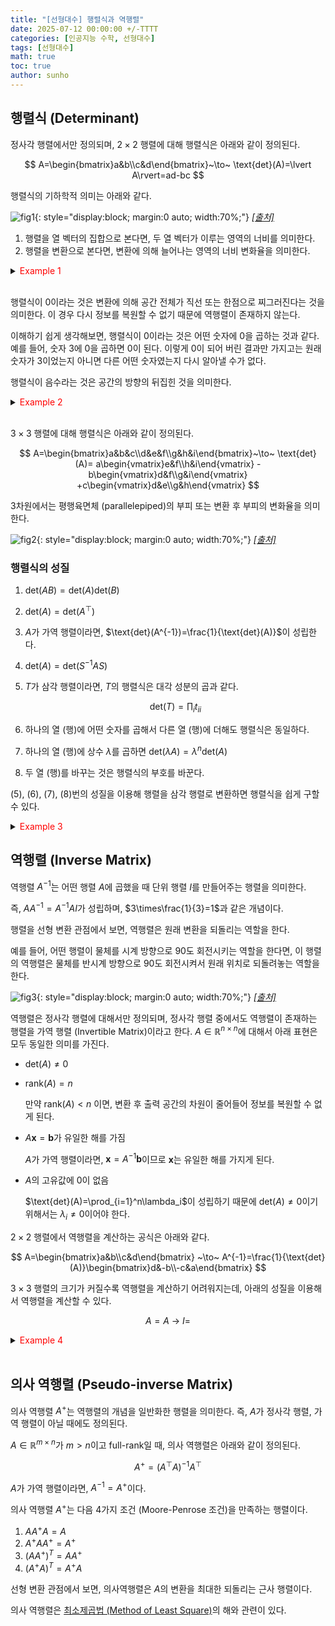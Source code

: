 ```yaml
---
title: "[선형대수] 행렬식과 역행렬"
date: 2025-07-12 00:00:00 +/-TTTT
categories: [인공지능 수학, 선형대수]
tags: [선형대수]
math: true
toc: true
author: sunho
---
```


## 행렬식 (Determinant)

정사각 행렬에서만 정의되며, $2\times2$ 행렬에 대해 행렬식은 아래와 같이 정의된다.

$$
A=\begin{bmatrix}a&b\\c&d\end{bmatrix}~\to~
\text{det}(A)=\lvert A\rvert=ad-bc
$$

행렬식의 기하학적 의미는 아래와 같다.

![fig1](mlm/12-1.png){: style="display:block; margin:0 auto; width:70%;"}
_[[출처]](https://m.blog.naver.com/lagrange0115/222087882248)_

1. 행렬을 열 벡터의 집합으로 본다면, 두 열 벡터가 이루는 영역의 너비를 의미한다.
2. 행렬을 변환으로 본다면, 변환에 의해 늘어나는 영역의 너비 변화율을 의미한다.

<details>
<summary><font color='#FF0000'>Example 1</font></summary>
<div markdown="1">

$$
A=\begin{bmatrix}3&0\\0&2\end{bmatrix}
$$

---

$(1,0)$과 $(0,1)$이 이루는 정사각형 영역의 너비는 1이다.

변환 후 각 벡터는 $(3,0)$와 $(0,2)$가 되고, 이 벡터들이 이루는 평행사변형 영역의 너비는 6이다.

너비 변화율은 6이고, 이는 $\text{det}(A)$와 일치한다.

$$
\text{det}(A)=6-0=6
$$

---

</div>
</details>
<br>

행렬식이 0이라는 것은 변환에 의해 공간 전체가 직선 또는 한점으로 찌그러진다는 것을 의미한다. 이 경우 다시 정보를 복원할 수 없기 때문에 역행렬이 존재하지 않는다.

이해하기 쉽게 생각해보면, 행렬식이 0이라는 것은 어떤 숫자에 0을 곱하는 것과 같다.
예를 들어, 숫자 3에 0을 곱하면 0이 된다. 이렇게 0이 되어 버린 결과만 가지고는 원래 숫자가 3이었는지 아니면 다른 어떤 숫자였는지 다시 알아낼 수가 없다.

행렬식이 음수라는 것은 공간의 방향의 뒤집힌 것을 의미한다.

<details>
<summary><font color='#FF0000'>Example 2</font></summary>
<div markdown="1">

$$
A=\begin{bmatrix}2&4\\2&4\end{bmatrix}
~,~
\mathbf{x}_1=\begin{bmatrix}1\\1\end{bmatrix}
,\mathbf{x}_2=\begin{bmatrix}2\\4\end{bmatrix}
$$

---

행렬 $A$의 행렬식은 $0$이다.

$\mathbf{x}_1$과 $\mathbf{x}_2$는 선형 독립이므로, 두 벡터가 span하는 공간은 2차원 평면이다.

$$
\text{span}(\begin{bmatrix}1\\1\end{bmatrix},\begin{bmatrix}2\\4\end{bmatrix})=\mathbb{R}^2
$$

하지만 변환 후의 $\mathbf{x}_1$과 $\mathbf{x}_2$는 서로 같은 벡터로, 직선을 span하는 것을 확인할 수 있다.

$$
AX=\begin{bmatrix}2&4\\2&4\end{bmatrix}
\begin{bmatrix}1&2\\1&4\end{bmatrix}
=\begin{bmatrix}6&20\\6&20\end{bmatrix}
$$

$$
\text{span}(\begin{bmatrix}6\\6\end{bmatrix},\begin{bmatrix}20\\20\end{bmatrix})=\mathbb{R}^1
$$

즉, 행렬식이 $0$인 행렬에 의해 변환된 공간은 차원이 줄어드는 것을 확인할 수 있다.

---

</div>
</details>
<br>

$3\times3$ 행렬에 대해 행렬식은 아래와 같이 정의된다.

$$
A=\begin{bmatrix}a&b&c\\d&e&f\\g&h&i\end{bmatrix}~\to~
\text{det}(A)=
a\begin{vmatrix}e&f\\h&i\end{vmatrix}
-b\begin{vmatrix}d&f\\g&i\end{vmatrix}
+c\begin{vmatrix}d&e\\g&h\end{vmatrix}
$$

3차원에서는 평행육면체 (parallelepiped)의 부피 또는 변환 후 부피의 변화율을 의미한다.

![fig2](mlm/12-2.png){: style="display:block; margin:0 auto; width:70%;"}
_[[출처]](https://taesan5435.tistory.com/entry/%ED%96%89%EB%A0%AC%EC%8B%9DDeterminant-%EC%97%AC%EC%9D%B8%EC%9E%90cofactor-%EC%99%B8%EC%A0%81Cross-product)_

### 행렬식의 성질

1. $\text{det}(AB)=\text{det}(A)\text{det}(B)$
2. $\text{det}(A)=\text{det}(A^\top)$
3. $A$가 가역 행렬이라면, $\text{det}(A^{-1})=\frac{1}{\text{det}(A)}$이 성립한다.
4. $\text{det}(A)=\text{det}(S^{-1}AS)$
5. $T$가 삼각 행렬이라면, $T$의 행렬식은 대각 성분의 곱과 같다.

    $$\text{det}(T)=\prod_i t_{ii}$$
6. 하나의 열 (행)에 어떤 숫자를 곱해서 다른 열 (행)에 더해도 행렬식은 동일하다.
8. 하나의 열 (행)에 상수 $\lambda$를 곱하면 $\text{det}(\lambda A)=\lambda^n\text{det}(A)$
9. 두 열 (행)를 바꾸는 것은 행렬식의 부호를 바꾼다.

(5), (6), (7), (8)번의 성질을 이용해 행렬을 삼각 행렬로 변환하면 행렬식을 쉽게 구할 수 있다.

<details>
<summary><font color='red'>Example 3</font></summary>
<div markdown="1">
  
$$
A=\begin{bmatrix}1&2\\3&4\end{bmatrix}
$$

---

**1. Gauss Elimination 수행**

(6)번 성질에 의해 가우스 소거법을 사용해도 행렬식에는 변화가 없다.

$$
A=\begin{bmatrix}1&2\\0&-2\end{bmatrix}
$$

**2. 삼각행렬에서의 행렬식 계산**

정리한 행렬은 삼각 행렬 형태로, (5)번 성질을 사용해서 쉽게 행렬식을 계산할 수 있다.

$$\text{det}(A)=1\times(-2)=-2$$

---

</div>
</details>


## 역행렬 (Inverse Matrix)

역행렬 $A^{-1}$는 어떤 행렬 $A$에 곱했을 때 단위 행렬 $I$를 만들어주는 행렬을 의미한다.

즉, $AA^{-1}=A^{-1}AI$가 성립하며, $3\times\frac{1}{3}=1$과 같은 개념이다.

행렬을 선형 변환 관점에서 보면, 역행렬은 원래 변환을 되돌리는 역할을 한다.

예를 들어, 어떤 행렬이 물체를 시계 방향으로 90도 회전시키는 역할을 한다면, 이 행렬의 역행렬은 물체를 반시계 방향으로 90도 회전시켜서 원래 위치로 되돌려놓는 역할을 한다.

![fig3](mlm/10-3.png){: style="display:block; margin:0 auto; width:70%;"}
_[[출처]](https://www.3blue1brown.com/lessons/inverse-matrices)_

역행렬은 정사각 행렬에 대해서만 정의되며, 정사각 행렬 중에서도 역행렬이 존재하는 행렬을 가역 행렬 (Invertible Matrix)이라고 한다.
$A\in\mathbb{R}^{n\times n}$에 대해서 아래 표현은 모두 동일한 의미를 가진다.

- $\text{det}(A)\neq0$
- $\text{rank}(A)=n$

    만약 $\text{rank}(A)<n$ 이면, 변환 후 출력 공간의 차원이 줄어들어 정보를 복원할 수 없게 된다.

- $A\mathbf{x}=\mathbf{b}$가 유일한 해를 가짐

    $A$가 가역 행렬이라면, $\mathbf{x}=A^{-1}\mathbf{b}$이므로 $\mathbf{x}$는 유일한 해를 가지게 된다.

- $A$의 고유값에 0이 없음

    $\text{det}(A)=\prod_{i=1}^n\lambda_i$이 성립하기 때문에 $\text{det}(A)\neq0$이기 위해서는 $\lambda_i\neq0$이어야 한다.

$2\times2$ 행렬에서 역행렬을 계산하는 공식은 아래와 같다.

$$
A=\begin{bmatrix}a&b\\c&d\end{bmatrix}
~\to~
A^{-1}=\frac{1}{\text{det}(A)}\begin{bmatrix}d&-b\\-c&a\end{bmatrix}
$$

$3\times3$ 행렬의 크기가 커질수록 역행렬을 계산하기 어려워지는데, 아래의 성질을 이용해서 역행렬을 계산할 수 있다.

$$
A=A~\to~I=
$$

<details>
<summary><font color='#FF0000'>Example 4</font></summary>
<div markdown="1">

$$

$$

---

</div>
</details>
<br>

## 의사 역행렬 (Pseudo-inverse Matrix)

의사 역행렬 $A^{+}$는 역행렬의 개념을 일반화한 행렬을 의미한다.
즉, $A$가 정사각 행렬, 가역 행렬이 아닐 때에도 정의된다.

$A\in\mathbb{R}^{m\times n}$가 $m>n$이고 full-rank일 때, 의사 역행렬은 아래와 같이 정의된다.

$$
A^{+}=(A^\top A)^{-1}A^\top
$$

$A$가 가역 행렬이라면, $A^{-1}=A^{+}$이다.

의사 역행렬 $A^{+}$는 다음 4가지 조건 (Moore-Penrose 조건)을 만족하는 행렬이다.

1. $AA^{+}A = A$
2. $A^{+}AA^{+} = A^{+}$
3. $(AA^{+})^T = AA^{+}$
4. $(A^{+}A)^T = A^{+}A$

선형 변환 관점에서 보면, 의사역행렬은 $A$의 변환을 최대한 되돌리는 근사 행렬이다.

의사 역행렬은 [최소제곱법 (Method of Least Square)](https://suniverse77.github.io/posts/Least-Square/)의 해와 관련이 있다.
